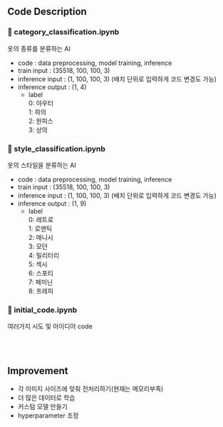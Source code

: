 ## Code Description
### 📌 category_classification.ipynb
옷의 종류를 분류하는 AI  
- code : data preprocessing, model training, inference
- train input : (35518, 100, 100, 3)
- inference input : (1, 100, 100, 3) (배치 단위로 입력하게 코드 변경도 가능)
- inference output : (1, 4)
    - label  
    0: 아우터  
    1: 하의   
    2: 원피스  
    3: 상의  

### 📌 style_classification.ipynb
옷의 스타일을 분류하는 AI  
- code : data preprocessing, model training, inference
- train input : (35518, 100, 100, 3)
- inference input : (1, 100, 100, 3) (배치 단위로 입력하게 코드 변경도 가능)
- inference output : (1, 9)
    - label  
    0: 레트로  
    1: 로맨틱   
    2: 매니시  
    3: 모던  
    4: 밀리터리  
    5: 섹시  
    6: 스포티  
    7: 페미닌  
    8: 프레피  

### 📌 initial_code.ipynb
여러가지 시도 및 아이디어 code

<br></br>

## Improvement
- 각 이미지 사이즈에 맞춰 전처리하기(현재는 메모리부족)
- 더 많은 데이터로 학습
- 커스텀 모델 만들기
- hyperparameter 조정

